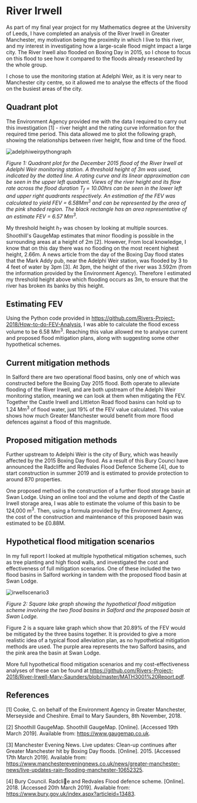 # River Irwell 
As part of my final year project for my Mathematics degree at the University of Leeds, I have completed an analysis of the River Irwell in Greater Manchester, my motivation being the proximity in which I live to this river, and my interest in investigating how a large-scale flood might impact a large city. The River Irwell also flooded on Boxing Day in 2015, so I chose to focus on this flood to see how it compared to the floods already researched by the whole group.

I chose to use the monitoring station at Adelphi Weir, as it is very near to Manchester city centre, so it allowed me to analyse the effects of the flood on the busiest areas of the city.

## Quadrant plot

The Environment Agency provided me with the data I required to carry out this investigation [1] - river height and the rating curve information for the required time period. This data allowed me to plot the following graph, showing the relationships between river height, flow and time of the flood.

![adelphiweirpythongraph](https://github.com/Rivers-Project-2018/River-Irwell-Mary-Saunders/blob/master/adelphiweirpythongraph.png)

*Figure 1: Quadrant plot for the December 2015 flood of the River Irwell at Adelphi Weir monitoring station. A threshold height of 3m was used, indicated by the dotted line. A rating curve and its linear approximation can be seen in the upper left quadrant. Views of the river height and its flow rate across the flood duration T<sub>f</sub> = 10.00hrs can be seen in the lower left and upper right quadrants respectively. An estimation of the FEV was calculated to yield FEV = 6.58Mm<sup>3</sup> and can be represented by the area of the pink shaded region. The black rectangle has an area representative of an estimate FEV = 6.57 Mm<sup>3</sup>.*

My threshold height *h<sub>T</sub>* was chosen by looking at multiple sources. Shoothill's GaugeMap estimates that minor flooding is possible in the surrounding areas at a height of 2m [2]. However, From local knowledge, I know that on this day there was no flooding on the most recent highest height, 2.66m. A news article from the day of the Boxing Day flood states that the Mark Addy pub, near the Adelphi Weir station, was flooded by 3 to 4 feet of water by 3pm [3]. At 3pm, the height of the river was 3.592m (from the information provided by the Environment Agency). Therefore I estimated my threshold height above which flooding occurs as 3m, to ensure that the river has broken its banks by this height.

## Estimating FEV 

Using the Python code provided in https://github.com/Rivers-Project-2018/How-to-do-FEV-Analysis, I was able to calculate the flood excess volume to be 6.58 Mm<sup>3</sup>. Reaching this value allowed me to analyse current and proposed flood mitigation plans, along with suggesting some other hypothetical schemes.

## Current mitigation methods

In Salford there are two operational flood basins, only one of which was constructed before the Boxing Day 2015 flood. Both operate to alleviate flooding of the River Irwell, and are both upstream of the Adelphi Weir monitoring station, meaning we can look at them when mitigating the FEV. Together the Castle Irwell and Littleton Road flood basins can hold up to 1.24 Mm<sup>3</sup> of flood water, just 19% of the FEV value calculated. This value shows how much Greater Manchester would benefit from more flood defences against a flood of this magnitude.
 
## Proposed mitigation methods

Further upstream to Adelphi Weir is the city of Bury, which was heavily affected by the 2015 Boxing Day flood. As a result of this Bury Counci have announced the Radcliffe and Redvales Flood Defence Scheme [4], due to start construction in summer 2019 and is estimated to provide protection to around 870 properties. 

One proposed method is the construction of a further flood storage basin at Swan Lodge. Using an online tool and the volume and depth of the Castle Irwell storage area, I was able to estimate the volume of this basin to be 124,000 m<sup>3</sup>. Then, using a formula provided by the Environment Agency, the cost of the construction and maintenance of this proposed basin was estimated to be £0.88M.
 
## Hypothetical flood mitigation scenarios

In my full report I looked at multiple hypothetical mitigation schemes, such as tree planting and high flood walls, and investigated the cost and effectiveness of full mitigation scenarios. One of these included the two flood basins in Salford working in tandem with the proposed flood basin at Swan Lodge.

![irwellscenario3](https://github.com/Rivers-Project-2018/River-Irwell-Mary-Saunders/blob/master/irwellscenario3.png)

*Figure 2: Square lake graph showing the hypothetical flood mitigation scheme involving the two flood basins in Salford and the proposed basin at Swan Lodge.*

Figure 2 is a square lake graph which show that 20.89% of the FEV would be mitigated by the three basins together. It is provided to give a more realistic idea of a typical flood alleviation plan, as no hypothetical mitigation methods are
used. The purple area represents the two Salford basins, and the pink area the basin at Swan Lodge.

More full hypothetical flood mitigation scenarios and my cost-effectiveness analyses of these can be found at https://github.com/Rivers-Project-2018/River-Irwell-Mary-Saunders/blob/master/MATH3001%20Report.pdf.


## References

[1] Cooke, C. on behalf of the Environment Agency in Greater Manchester, Merseyside and Cheshire. Email to Mary Saunders, 8th November, 2018. 

[2] Shoothill GaugeMap. Shoothill GaugeMap. [Online]. [Accessed 19th March 2019]. Available from: https://www.gaugemap.co.uk.

[3] Manchester Evening News. Live updates: Clean-up continues after Greater Manchester hit by Boxing Day floods. [Online]. 2015. [Accessed 17th March 2019]. Available from: https://www.manchestereveningnews.co.uk/news/greater-manchester-news/live-updates-rain-flooding-manchester-10652325.

[4] Bury Council. Radclie and Redvales Flood defence scheme. [Online]. 2018. [Accessed 20th March 2019]. Available from: https://www.bury.gov.uk/index.aspx?articleid=13483.

